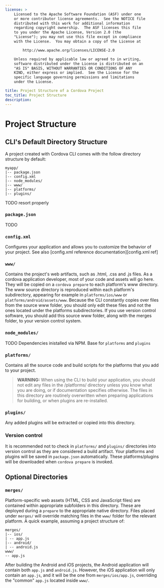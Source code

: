 ```yaml
---
license: >
    Licensed to the Apache Software Foundation (ASF) under one
    or more contributor license agreements.  See the NOTICE file
    distributed with this work for additional information
    regarding copyright ownership.  The ASF licenses this file
    to you under the Apache License, Version 2.0 (the
    "License"); you may not use this file except in compliance
    with the License.  You may obtain a copy of the License at

        http://www.apache.org/licenses/LICENSE-2.0

    Unless required by applicable law or agreed to in writing,
    software distributed under the License is distributed on an
    "AS IS" BASIS, WITHOUT WARRANTIES OR CONDITIONS OF ANY
    KIND, either express or implied.  See the License for the
    specific language governing permissions and limitations
    under the License.

title: Project Structure of a Cordova Project
toc_title: Project Structure
description:
---
```


# Project Structure

## CLI's Default Directory Structure

A project created with Cordova CLI comes with the follow directory structure by default:

```text
myapp/
|-- package.json
|-- config.xml
|-- node_modules/
|-- www/
|-- platforms/
|-- plugins/
```

TODO resort properly

### `package.json`

TODO

### `config.xml`

Configures your application and allows you to customize the behavior of your project. See also [config.xml reference documentation][config.xml ref]

### `www/`

Contains the project's web artifacts, such as .html, .css and .js files. As a cordova application developer, most of your code and assets will go here. They will be copied on a `cordova prepare` to each platform's www directory. The www source directory is reproduced within each platform's subdirectory, appearing for example in `platforms/ios/www` or `platforms/android/assets/www`. Because the CLI constantly copies over files from the source www folder, you should only edit these files and not the ones located under the platforms subdirectories. If you use version control software, you should add this source www folder, along with the merges folder, to your version control system.

### `node_modules/`

TODO
Dependencies inistalled via NPM.
Base for `platforms` and `plugins`

### `platforms/`

Contains all the source code and build scripts for the platforms that you add to your project.

> **WARNING:** When using the CLI to build your application, you should not edit any files in the /platforms/ directory unless you know what you are doing, or if documentation specifies otherwise. The files in this directory are routinely overwritten when preparing applications for building, or when plugins are re-installed.

### `plugins/`

Any added plugins will be extracted or copied into this directory.

### Version control

It is recommended not to check in `platforms/` and `plugins/` directories into version control as they are considered a build artifact. Your platforms and plugins will be saved in `package.json` automatically. These platforms/plugins will be downloaded when `cordova prepare` is invoked.

## Optional Directories

### `merges/`

Platform-specific web assets (HTML, CSS and JavaScript files) are contained within appropriate subfolders in this directory. These are deployed during a `prepare` to the appropriate native directory.  Files placed under `merges/` will override matching files in the `www/` folder for the relevant platform. A quick example, assuming a project structure of:

```text
merges/
|-- ios/
| -- app.js
|-- android/
| -- android.js
www/
-- app.js
```

After building the Android and iOS projects, the Android application will contain both `app.js` and `android.js`. However, the iOS application will only contain an `app.js`, and it will be the one from `merges/ios/app.js`, overriding the "common" `app.js` located inside `www/`.
